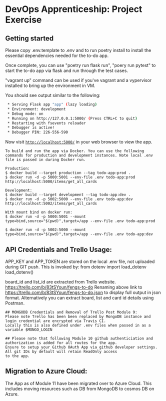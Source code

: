 # DevOps Apprenticeship: Project Exercise

## Getting started

Please copy .env.template to .env and to run poetry install to install the essential dependencies needed for the to-do app. 

Once complete, you can use "poetry run flask run", "poery run pytest" to start the to-do app via flask and run through the test cases. 

"vagrant up" command can be used if you've vagrant and a vypervisor installed to bring up the environment in VM. 

You should see output similar to the following:
```bash
 * Serving Flask app "app" (lazy loading)
 * Environment: development
 * Debug mode: on
 * Running on http://127.0.0.1:5000/ (Press CTRL+C to quit)
 * Restarting with fsevents reloader
 * Debugger is active!
 * Debugger PIN: 226-556-590
```
Now visit [`http://localhost:5000/`](http://localhost:5000/) in your web browser to view the app.

```
To build and run the app via Docker. You can use the following commands for production and development instances. Note local .env file is passed in during Docker run. 

Production: 
$ docker build --target production --tag todo-app:prod .
$ docker run -d -p 5000:5001 --env-file .env todo-app:prod
http://localhost:5000/items/get_all_cards

Development:
$ docker build --target development --tag todo-app:dev .
$ docker run -d -p 5002:5000 --env-file .env todo-app:dev
http://localhost:5002/items/get_all_cards

With mount bind on docker run: 
$ docker run -d -p 5000:5001 --mount type=bind,source="$(pwd)",target=/app --env-file .env todo-app:prod

$ docker run -d -p 5002:5000 --mount type=bind,source="$(pwd)",target=/app --env-file .env todo-app:dev

```
## API Credentials and Trello Usage:  
APP_KEY and APP_TOKEN are stored on the local .env file, not uploaded during GIT push. This is invoked by: 
from dotenv import load_dotenv  
load_dotenv()

board_id and list_id are extracted from Trello website. 
https://trello.com/b/83tSYoun/fengs-to-do
Renaming above link to https://trello.com/b/83tSYoun/fengs-to-do.json to display full output in json format. 
Alternatively you can extract board, list and card id details using Postman. 

```
## MONGODB Credentials and Removal of Trello Post Module 9:
Please note Trello has been been replaced by MongoDB instance and login credential are encrypted via Travis CI. 
Locally this is also defined under .env files when passed in as a variable $MONGO_LOGIN

## Please note that following Module 10 github authenticiation and authorization is added for all routes for the app. 
Ensure to setup your Github OAuth App via github developer settings. All git IDs by default will retain ReadOnly access
to the app. 

```
## Migration to Azure Cloud:
The App as of Module 11 have been migrated over to Azure Cloud. This includes moving resources such as DB from MongoDB to cosmos DB on Azure. 
